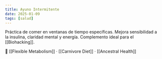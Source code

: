 ```yaml
---
title: Ayuno Intermitente
date: 2025-01-09
tags: [salud]
---
```


Práctica de comer en ventanas de tiempo específicas. Mejora sensibilidad a la insulina, claridad mental y energía. Complemento ideal para el [[Biohacking]].

📎 [[Flexible Metabolism]] · [[Carnivore Diet]] · [[Ancestral Health]]
